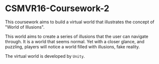 # CSMVR16-Coursework-2

This coursework aims to build a virtual world that illustrates the concept of "World of Illusions".

This world aims to create a series of illusions that the user can navigate through. It is a world that seems normal. Yet with a closer glance, and puzzling, players will notice a world filled with illusions, fake reality.

The virtual world is developed by `Unity`.
